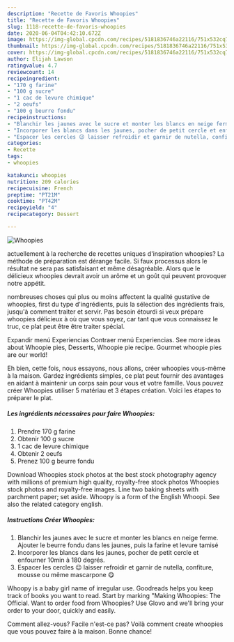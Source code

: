 ```yaml
---
description: "Recette de Favoris Whoopies"
title: "Recette de Favoris Whoopies"
slug: 1118-recette-de-favoris-whoopies
date: 2020-06-04T04:42:10.672Z
image: https://img-global.cpcdn.com/recipes/5181836746a22116/751x532cq70/whoopies-photo-principale-de-la-recette.jpg
thumbnail: https://img-global.cpcdn.com/recipes/5181836746a22116/751x532cq70/whoopies-photo-principale-de-la-recette.jpg
cover: https://img-global.cpcdn.com/recipes/5181836746a22116/751x532cq70/whoopies-photo-principale-de-la-recette.jpg
author: Elijah Lawson
ratingvalue: 4.7
reviewcount: 14
recipeingredient:
- "170 g farine"
- "100 g sucre"
- "1 cac de levure chimique"
- "2 oeufs"
- "100 g beurre fondu"
recipeinstructions:
- "Blanchir les jaunes avec le sucre et monter les blancs en neige ferme. Ajouter le beurre fondu dans les jaunes, puis la farine et levure tamisé"
- "Incorporer les blancs dans les jaunes, pocher de petit cercle et enfourner 10min à 180 degrés."
- "Espacer les cercles 😉 laisser refroidir et garnir de nutella, confiture, mousse ou même mascarpone 😋"
categories:
- Recette
tags:
- whoopies

katakunci: whoopies 
nutrition: 209 calories
recipecuisine: French
preptime: "PT21M"
cooktime: "PT42M"
recipeyield: "4"
recipecategory: Dessert

---
```



![Whoopies](https://img-global.cpcdn.com/recipes/5181836746a22116/751x532cq70/whoopies-photo-principale-de-la-recette.jpg)

actuellement à la recherche de recettes uniques d'inspiration whoopies? La méthode de préparation est dérange facile. Si faux processus alors le résultat ne sera pas satisfaisant et même désagréable. Alors que le délicieux whoopies devrait avoir un arôme et un goût qui peuvent provoquer notre appétit.

nombreuses choses qui plus ou moins affectent la qualité gustative de whoopies, first du type d'ingrédients, puis la sélection des ingrédients frais, jusqu'à comment traiter et servir. Pas besoin étourdi si veux prépare whoopies délicieux à où que vous soyez, car tant que vous connaissez le truc, ce plat peut être être traiter spécial.

Expandir menú Experiencias Contraer menú Experiencias. See more ideas about Whoopie pies, Desserts, Whoopie pie recipe. Gourmet whoopie pies are our world!


Eh bien, cette fois, nous essayons, nous allons, créer whoopies vous-même à la maison. Gardez ingrédients simples, ce plat peut fournir des avantages en aidant à maintenir un corps sain pour vous et votre famille. Vous pouvez créer Whoopies utiliser 5 matériau et 3 étapes création. Voici les étapes to préparer le plat.

<!--inarticleads1-->

##### Les ingrédients nécessaires pour faire Whoopies:

1. Prendre 170 g farine
1. Obtenir 100 g sucre
1.  1 cac de levure chimique
1. Obtenir 2 oeufs
1. Prenez 100 g beurre fondu


Download Whoopies stock photos at the best stock photography agency with millions of premium high quality, royalty-free stock photos Whoopies stock photos and royalty-free images. Line two baking sheets with parchment paper; set aside. Whoopy is a form of the English Whoopi. See also the related category english. 

<!--inarticleads2-->

##### Instructions Créer Whoopies:

1. Blanchir les jaunes avec le sucre et monter les blancs en neige ferme. Ajouter le beurre fondu dans les jaunes, puis la farine et levure tamisé
1. Incorporer les blancs dans les jaunes, pocher de petit cercle et enfourner 10min à 180 degrés.
1. Espacer les cercles 😉 laisser refroidir et garnir de nutella, confiture, mousse ou même mascarpone 😋


Whoopy is a baby girl name of irregular use. Goodreads helps you keep track of books you want to read. Start by marking &#34;Making Whoopies: The Official. Want to order food from Whoopies? Use Glovo and we&#39;ll bring your order to your door, quickly and easily. 


Comment allez-vous? Facile n'est-ce pas? Voilà comment create whoopies que vous pouvez faire à la maison. Bonne chance!

